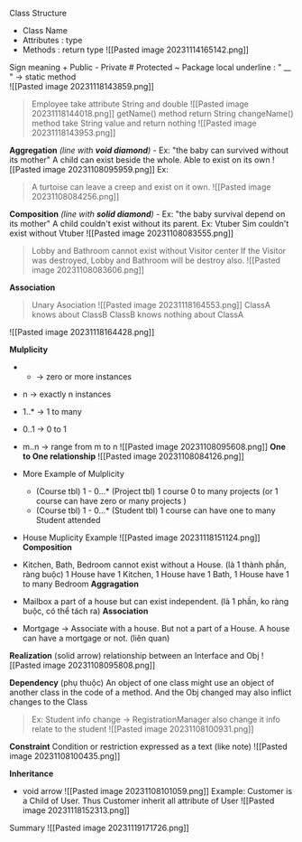Class Structure
+ Class Name
+ Attributes : type
+ Methods : return type 
![[Pasted image 20231114165142.png]]

Sign meaning
	+ Public
	-  Private
	# Protected
	~ Package local 
	underline : " __ " -> static method  
		![[Pasted image 20231118143859.png]]

> Employee take attribute String and double
> ![[Pasted image 20231118144018.png]]
> getName() method return String 
> changeName() method take String value and return nothing
> ![[Pasted image 20231118143953.png]]






**Aggregation** *(line with **void diamond**)* - Ex: "the baby can survived without its mother"
	A child can exist beside the whole. Able to exist on its own 
	![[Pasted image 20231108095959.png]]
Ex:
> A turtoise can leave a creep and exist on it own.
![[Pasted image 20231108084256.png]]

**Composition** *(line with **solid diamond**)* - Ex: "the baby survival depend on its mother"
	A child couldn't exist without its parent.
Ex: Vtuber Sim couldn't exist without Vtuber
![[Pasted image 20231108083555.png]]
> Lobby and Bathroom cannot exist without Visitor center
> If the Visitor was destroyed, Lobby and Bathroom will be destroy also.
![[Pasted image 20231108083606.png]]

**Association**
> Unary Asociation
![[Pasted image 20231118164553.png]]
> ClassA knows about ClassB
> ClassB knows nothing about ClassA

![[Pasted image 20231118164428.png]]



**Mulplicity**
+ * -> zero or more instances
+ n -> exactly n instances
+ 1..* -> 1 to many 
+ 0..1 -> 0 to 1
+ m..n -> range from m to n
![[Pasted image 20231108095608.png]]
**One to One relationship**
![[Pasted image 20231108084126.png]]

+ More Example of Mulplicity
	+ (Course tbl) 1 - 0...* (Project tbl)
		 1 course 0 to many projects (or 1 course can have zero or many projects )
	+ (Course tbl) 1 - 0...* (Student tbl)
		1 course can have one to many Student attended

+ House Muplicity Example
	![[Pasted image 20231118151124.png]]
**Composition** 
 + Kitchen, Bath, Bedroom cannot exist without a House. (là 1 thành phần, ràng buộc) 
	 1 House have 1 Kitchen, 1 House have 1 Bath, 1 House have 1 to many Bedroom
**Aggragation** 
+ Mailbox a part of a house but can exist independent. (là 1 phần, ko ràng buộc, có thể tách ra)
**Association**
+ Mortgage -> Associate with a house. But not a part of a House. A house can have a mortgage or not. (liên quan)

**Realization** (solid arrow)
	relationship between an Interface and Obj
![[Pasted image 20231108095808.png]]

**Dependency** (phụ thuộc)
	An object of one class might use an object of another class in the code of a method.
	And the Obj changed may also inflict changes to the Class 
> Ex: Student info change -> RegistrationManager also change it info relate to the student
![[Pasted image 20231108100931.png]]


**Constraint**
	Condition or restriction expressed as a text (like note)
![[Pasted image 20231108100435.png]]

**Inheritance**
+ void arrow
	![[Pasted image 20231108101059.png]]
	Example: Customer is a Child of User. Thus Customer inherit all attribute of User
	![[Pasted image 20231118152313.png]]



Summary
![[Pasted image 20231119171726.png]]

